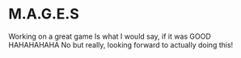 # M.A.G.E.S
Working on a great game
Is what I would say, if it was GOOD HAHAHAHAHA
No but really, looking forward to actually doing this!
